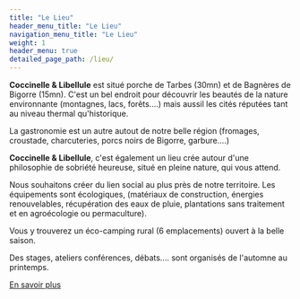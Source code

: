 ```yaml
---
title: "Le Lieu"
header_menu_title: "Le Lieu"
navigation_menu_title: "Le Lieu"
weight: 1
header_menu: true
detailed_page_path: /lieu/
---
```


**Coccinelle & Libellule** est situé porche de Tarbes (30mn) et de Bagnères de Bigorre (15mn).
C'est un bel endroit pour découvrir les beautés de la nature environnante (montagnes, lacs, forêts....) mais
aussil les cités réputées tant au niveau thermal qu'historique.

La gastronomie est un autre autout de notre belle région (fromages, croustade, charcuteries, porcs noirs de
Bigorre, garbure....)

**Coccinelle & Libellule**, c'est également un lieu crée autour d'une philosophie de sobriété heureuse,
situé en pleine nature, qui vous attend.

Nous souhaitons créer du lien social au plus près de notre territoire. Les équipements sont écologiques,
(matériaux de construction, énergies renouvelables, récupération des eaux de pluie, plantations sans
traitement et en agroécologie ou permaculture).

Vous y trouverez un éco-camping rural (6 emplacements) ouvert à la belle saison.

Des stages, ateliers conférences, débats.... sont organisés de l'automne au printemps.

[En savoir plus](lieu)

